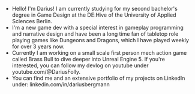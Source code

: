 - Hello! I'm Darius! I am currently studying for my second bachelor's degree in Game Design at the DE:Hive of the University of Applied Sciences Berlin.
- I'm a new game dev with a special interest in gameplay programming and narrative design and have been a long time fan of tabletop role playing games like Dungeons and Dragons, which I have played weekly for over 3 years now.
- Currently I am working on a small scale first person mech action game called Brass Bull to dive deeper into Unreal Engine 5. If you're interested, you can follow my devlog on youtube under youtube.com/@DariusFolly.
- You can find me and an extensive portfolio of my projects on LinkedIn under: linkedin.com/in/dariusbergmann

<!---
Klockbox/Klockbox is a ✨ special ✨ repository because its `README.md` (this file) appears on your GitHub profile.
You can click the Preview link to take a look at your changes.
--->
